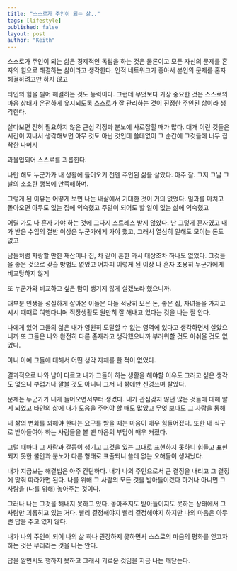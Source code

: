 ```yaml
---
title: "스스로가 주인이 되는 삶.."
tags: [lifestyle]
published: false
layout: post
author: "Keith"
---
```


스스로가 주인이 되는 삶은 경제적인 독립을 하는 것은 물론이고 모든 자신의 문제를 혼자의 힘으로 해결하는 삶이라고 생각한다. 인적 네트워크가 좋아서 본인의 문제를 혼자 해결하려고만 하지 않고

타인의 힘을 빌어 해결하는 것도 능력이다. 그런데 무엇보다 가장 중요한 것은 스스로의 마음 상태가 온전하게 유지되도록 스스로가 잘 관리하는 것이 진정한 주인된 삶이라 생각한다.

살다보면 전혀 필요하지 않은 근심 걱정과 분노에 사로잡힐 때가 많다. 대개 이런 것들은 시간이 지나서 생각해보면 아무 것도 아닌 것인데 쓸데없이 그 순간에 그것들에 너무 집착한 나머지

과몰입되어 스스로를 괴롭힌다. 

나만 해도 누군가가 내 생활에 들어오기 전엔 주인된 삶을 살았다. 아주 잘. 그저 그날 그날의 소소한 행복에 만족해하며.

그렇게 된 이유는 어떻게 보면 나는 내삶에서 기대한 것이 거의 없었다. 일과를 마치고 돌아오면 아무도 없는 집에 익숙했고 주말이 되어도 할 일이 없는 삶에 익숙했고

어딜 가도 나 혼자 가야 하는 것에 그다지 스트레스 받지 않았다. 난 그렇게 혼자였고 내가 받은 수입의 절반 이상은 누군가에게 가야 했고, 그래서 열심히 일해도 모이는 돈도 없고

남들처럼 자랑할 만한 재산이나 집, 차 같이 흔한 과시 대상조차 하나도 없었다. 그것들을 좋은 것으로 갖출 방법도 없었고 어차피 이렇게 된 이상 나 혼자 조용히 누군가에게 비교당하지 않게

또 누군가와 비교하고 싶은 맘이 생기지 않게 살겠노라 했으니까.

대부분 인생을 성실하게 살아온 이들은 다들 적당히 모은 돈, 좋은 집, 자녀들을 가지고 시시 때때로 여행다니며 직장생활도 원만히 잘 해내고 있다는 것을 나는 잘 안다.

나에게 있어 그들의 삶은 내가 영원히 도달할 수 없는 영역에 있다고 생각하면서 살았으니까 또 그들은 나와 완전히 다른 존재라고 생각했으니까 부러워할 것도 아쉬울 것도 없었다.

아니 아예 그들에 대해서 어떤 생각 자체를 한 적이 없었다.

결과적으로 나와 남이 다르고 내가 그들이 하는 생활을 해야할 이유도 그러고 싶은 생각도 없으니 부럽거나 깔볼 것도 아니니 그저 내 삶에만 신경쓰며 살았다.

문제는 누군가가 내게 들어오면서부터 생겼다. 내가 관심갖지 않던 많은 것들에 대해 알게 되었고 타인의 삶에 내가 도움을 주어야 할 때도 많았고 무엇 보다도 그 사람을 통해

내 삶의 변화를 꾀해야 한다는 요구를 받을 때는 마음이 매우 힘들어졌다. 또한 내 식구로 받아들여야 하는 사람들을 볼 땐 마음의 부담이 매우 커졌다.

그럴 때마다 그 사람과 갈등이 생기고 그것을 있는 그대로 표현하지 못하니 힘들고 표현되지 못한 불안과 분노가 다른 형태로 표출되니 쓸데 없는 오해들이 생겨났다.

내가 지금보는 해결법은 아주 간단하다. 내가 나의 주인으로서 큰 결정을 내리고 그 결정에 맞춰 따라가면 된다. 나를 위해 그 사람의 모든 것을 받아들이겠다 하거나 아니면 그 사람을 (나를 위해) 놓아주는 것이다. 

그러나 나는 그것을 해내지 못하고 있다. 놓아주지도 받아들이지도 못하는 상태에서 그 사람만 괴롭히고 있는 거다. 빨리 결정해야지 빨리 결정해야지 하지만 나의 마음은 아무런 답을 주고 있지 않다.

내가 나의 주인이 되어 나의 삶 하나 관장하지 못하면서 스스로의 마음의 평화를 얻고자 하는 것은 무리라는 것을 나는 안다.

답을 알면서도 행하지 못하고 그래서 괴로운 것임을 지금 나는 깨닫는다.
